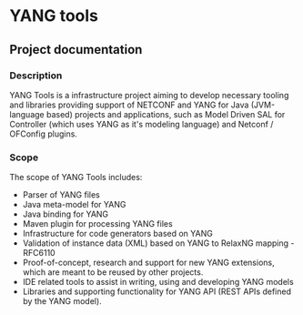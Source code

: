 YANG tools
====================

Project documentation
---------------------

### Description

YANG Tools is a infrastructure project aiming to develop necessary tooling and libraries providing support of NETCONF and YANG for Java (JVM-language based) projects and applications, such as Model Driven SAL for Controller (which uses YANG as it's modeling language) and Netconf / OFConfig plugins. 

### Scope

The scope of YANG Tools includes:

* Parser of YANG files
* Java meta-model for YANG
* Java binding for YANG
* Maven plugin for processing YANG files
* Infrastructure for code generators based on YANG
* Validation of instance data (XML) based on YANG to RelaxNG mapping - RFC6110
* Proof-of-concept, research and support for new YANG extensions, which are meant to be reused by other projects.
* IDE related tools to assist in writing, using and developing YANG models
* Libraries and supporting functionality for YANG API (REST APIs defined by the YANG model).
 
